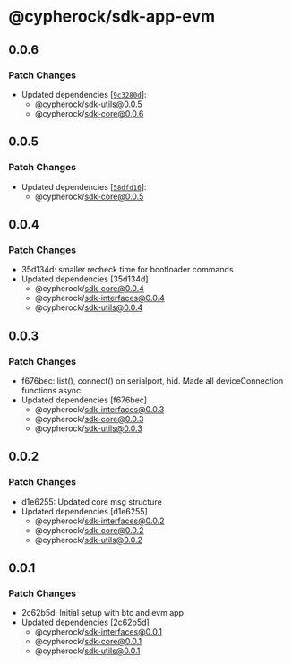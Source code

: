 # @cypherock/sdk-app-evm

## 0.0.6

### Patch Changes

- Updated dependencies [[`9c3280d`](https://github.com/Cypherock/sdk/commit/9c3280ded2b7681c2ae8c478b7fe43590ab2bdaf)]:
  - @cypherock/sdk-utils@0.0.5
  - @cypherock/sdk-core@0.0.6

## 0.0.5

### Patch Changes

- Updated dependencies [[`58dfd16`](https://github.com/Cypherock/sdk/commit/58dfd1600a115d60fb5a96ee8f671ba1b5be0dcf)]:
  - @cypherock/sdk-core@0.0.5

## 0.0.4

### Patch Changes

- 35d134d: smaller recheck time for bootloader commands
- Updated dependencies [35d134d]
  - @cypherock/sdk-core@0.0.4
  - @cypherock/sdk-interfaces@0.0.4
  - @cypherock/sdk-utils@0.0.4

## 0.0.3

### Patch Changes

- f676bec: list(), connect() on serialport, hid. Made all deviceConnection functions async
- Updated dependencies [f676bec]
  - @cypherock/sdk-interfaces@0.0.3
  - @cypherock/sdk-core@0.0.3
  - @cypherock/sdk-utils@0.0.3

## 0.0.2

### Patch Changes

- d1e6255: Updated core msg structure
- Updated dependencies [d1e6255]
  - @cypherock/sdk-interfaces@0.0.2
  - @cypherock/sdk-core@0.0.2
  - @cypherock/sdk-utils@0.0.2

## 0.0.1

### Patch Changes

- 2c62b5d: Initial setup with btc and evm app
- Updated dependencies [2c62b5d]
  - @cypherock/sdk-interfaces@0.0.1
  - @cypherock/sdk-core@0.0.1
  - @cypherock/sdk-utils@0.0.1
